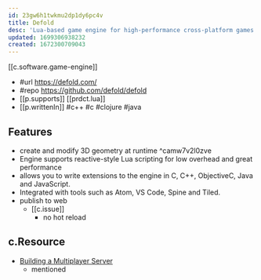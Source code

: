 ```yaml
---
id: 23gw6h1twkmu2dp1dy6pc4v
title: Defold
desc: 'Lua-based game engine for high-performance cross-platform games'
updated: 1699306938232
created: 1672300709043
---
```


[[c.software.game-engine]]
- #url https://defold.com/
- #repo https://github.com/defold/defold
- [[p.supports]] [[prdct.lua]]
- [[p.writtenIn]] #c++ #c #clojure #java

## Features

- create and modify 3D geometry at runtime ^camw7v2l0zve
- Engine supports reactive-style Lua scripting for low overhead and great performance
- allows you to write extensions to the engine in C, C++, ObjectiveC, Java and JavaScript.
- Integrated with tools such as Atom, VS Code, Spine and Tiled.
- publish to web
  - [[c.issue]]
    - no hot reload


## c.Resource

- [Building a Multiplayer Server](https://forum.defold.com/t/building-a-multiplayer-server/69010)
  - mentioned 